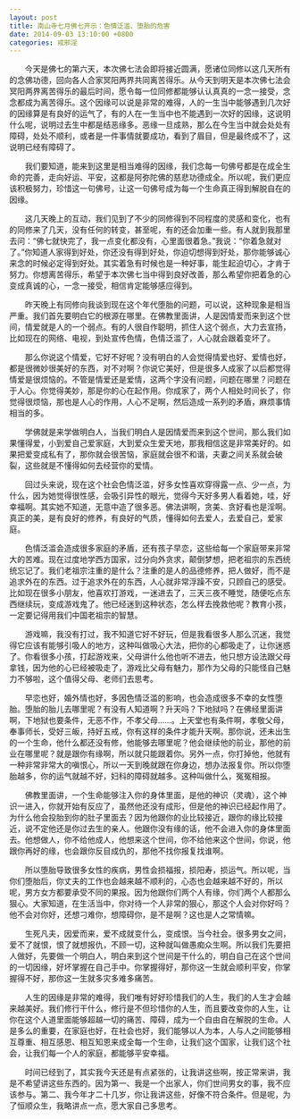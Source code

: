 ```yaml
---
layout: post
title: 南山寺七月佛七开示：色情泛滥、堕胎的危害
date: 2014-09-03 13:10:00 +0800
categories: 戒邪淫
---
```


　　今天是佛七的第六天，本次佛七法会即将接近圆满，愿诸位同修以这几天所有的念佛功德，回向各人合家冥阳两界共同离苦得乐。从今天到明天是本次佛七法会冥阳两界离苦得乐的最后时间，愿令每一位同修都能够认认真真的一念一接受，念念都成为离苦得乐。这个因缘可以说是非常的难得，人的一生当中能够遇到几次好的因缘算是有良好的运气了，有的人在一生当中也不能遇到一次好的因缘，这说明什么呢，说明过去生中都是结恶缘多。恶缘一旦成熟，那么在今生当中就会处处有障碍，处处不顺利，或者是一件事情就要成功，看到了眉目，但是最终成不了，这说明已经有障碍了。
　　我们要知道，能来到这里是相当难得的因缘，我们念每一句佛号都是在成全生命的完善，走向好运、平安，这都是阿弥陀佛的慈悲功德成全。所以呢，我们更应该积极努力，珍惜这一句佛号，让这一句佛号成为每一个生命真正得到解脱自在的因缘。
　　这几天晚上的互动，我们见到了不少的同修得到不同程度的灵感和变化，也有的同修来了几天，没有任何的转变，甚至呢，有的还会加重一些。有人就到我那里去问：“佛七就快完了，我一点变化都没有，心里面很着急。”我说：“你着急就对了。”你知道人家得到好处，你还没有得到好处，你迫切想得到好处，那你能够诚心来念的时候必定得到好处。其实着急有时候也是一种好事，能生起迫切心，才肯于努力。你想离苦得乐，希望于本次佛七当中得到良好改善，那么希望你把着急的心变成真诚的心，一念一接受，相信肯定能够感应得到。
　　昨天晚上有同修向我谈到现在这个年代堕胎的问题，可以说，这种现象是相当严重。我们首先要明白它的根源在哪里。在佛教里面讲，人是因情爱而来到这个世间，情爱就是人的一个弱点。有的人很自作聪明，抓住人这个弱点，大力去宣扬，比如现在的网络、电视，到处宣传色情，色情泛滥了，人心就会跟着变坏了。
　　那么你说这个情爱，它好不好呢？没有明白的人会觉得情爱也好、爱情也好，都是很微妙很美好的东西，对不对啊？你说它美好，但是很多人成家了以后都觉得情爱是很烦恼的。不管是情爱还是爱情，这两个字没有问题，问题在哪里？问题在于人心。你觉得美妙，那是你的心在起作用。你成家了，两个人相处时间长了，你觉得很烦恼，那也是人心的作用，人心不足啊，然后造成一系列的矛盾，麻烦事情相当的多。
　　学佛就是来学做明白人，当我们明白人是因情爱而来到这个世间，那么我们如果懂得爱，小到爱自己爱家庭，大到爱众生爱天地，那我相信这是非常美好的。如果把爱变成私有了，那你就会很苦恼，家庭就会很不和谐，夫妻之间关系就会破裂，这些就是不懂得如何去经营你的爱情。
　　回过头来说，现在这个社会色情泛滥，好多女性喜欢穿得露一点、少一点，为什么，因为她觉得很性感，会吸引异性的眼光，觉得今天好多男人看着她，哇，好幸福啊。其实她不知道，无意中造了很多恶。佛法讲啊，贪美、贪好看也是淫啊。真正的美，是有良好的修养，有良好的气质，懂得如何去爱人，去爱自己，爱家庭。
　　色情泛滥会造成很多家庭的矛盾，还有孩子早恋，这些给每一个家庭带来非常大的苦难。现在过度地学西方国家，过分向外贪求，颠倒梦想，把老祖宗的东西统统忘记了。我们老祖宗注重的是什么？注重的是人的品德修养，把人做好，而不是追求外在的东西。过于追求外在的东西，人心就非常浮躁不安，只顾自己的感受。比如现在很多小朋友，他喜欢打游戏，一迷进去了，三天三夜不睡觉，随便吃点东西继续玩，变成游戏鬼了。他已经迷到这种状态，怎么样去挽救他呢？教育小孩，一定要记得用我们中国老祖宗的智慧。
　　游戏嘛，我没有打过，我不知道它好不好玩，但是我看很多人那么沉迷，我觉得它应该有能够引吸人的地方，这种叫做吸心大法，把你的心都吸走了，让你迷惑了。你看很多小孩，打起游戏来，父母讲什么他也听不进去，他只想方设法跟父母拿钱，因为他的心已经被吸走了，游戏比父母有魅力，那作为父母的只能怪自己魅力不够啦，这个值得父母、老师们去思考。
　　早恋也好，婚外情也好，多因色情泛滥的影响，也会造成很多不幸的女性堕胎。堕胎的胎儿去哪里呢？有没有人知道啊？升天吗？下地狱吗？在佛经里面讲啊，下地狱也要条件，无恶不作，不孝父母……。上天堂也有条件啊，孝敬父母，奉事师长，受好三皈，持好五戒，你有这样的条件才能升天啊。那你说，还未出生的一个生命，他什么都还没有修，他能够去哪里呢？他会继续他的前业，那他的前业在哪里呢？就是跟你有缘啊，所以就只能跟着你。另外一点，你打掉他，他就有一种非常非常大的嗔恨心，所以一天到晚就跟在你身边，想办法报复你。所以你堕胎越多，你的运气就越不好，妇科的障碍就越多。这种叫做什么，冤冤相报。
　　佛教里面讲，一个生命能够注入你的身体里面，是他的神识（灵魂），这个神识一进入，你就开始有反应了，虽然他还没有成形，但是他的神识已经起作用了。为什么他会投胎到你的肚子里面去？因为他跟你的业比较接近，跟你的缘比较接近，说不定他还是你过去生的亲人。他跟你没有缘的话，他不会进入你的身体里面去。他想做人，你不给他成人，他想来这个世间，你不给他来这个世间，你说，他跟你再好的缘，也会跟你反目成仇的，那他不找你报复找谁啊。
　　所以堕胎导致很多女性的疾病，男性会损福报，损阳寿，损运气。所以呢，当你们堕胎后，你丈夫的工作也会越来越不顺利的，心态也会越来越不好的，所以呢，男方女方都要承受不同的果报。因为他跟你们两个人有缘，你们两个人都那么狠心。大家知道，在生活当中，你对待一个人非常的狠心，那这个人会对你好吗？他不会对你好，还想刁难你，想障碍你，是不是啊？这也是人之常情嘛。
　　生死凡夫，因爱而来，爱不成就变什么，变成恨。当今社会。很多男女之间，爱不了就恨，恨了就想报仇，不顾一切，这种就叫做愚痴众生啊。所以我们先要把人做好，先要做一个明白人，明白来到这个世间是干什么的，明白自己在这个世间的一切因缘，好坏掌握在自己手中。你掌握得好，那你这一生就会顺利平安，你掌握得不好，那你这一生就多灾多难多痛苦。
　　人生的因缘是非常的难得，我们唯有好好珍惜我们的人生，我们的人生才会越来越美好。我们修行干什么，修行是不但珍惜你的人生，而且要改变你的人生，让你在这个人道里面能够超越一切的痛苦、障碍，成为一个自由自在解脱的生命。人是多么的重要，在家庭也好，在社会也好，我们能够以人为本，人与人之间能够相互尊重、相互感恩、相互知恩来成全每一个生命，让我们这个国家，让我们这个社会，让我们每一个人的家庭，都能够平安幸福。
　　时间已经到了，其实我今天还是有点紧张的，让我讲这些啊，按正常来讲，我是不希望讲这些东西的。因为第一、我是一个出家人，你们世间男女的事，我不应该参与。第二、我今年才二十几岁，你让我讲这些，好像不符合条件。但是呢，为了恒顺众生，我略讲点一点，愿大家自己多思考。
